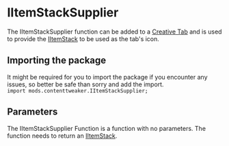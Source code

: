 # IItemStackSupplier

The IItemStackSupplier function can be added to a [Creative Tab](/Mods/ContentTweaker/Vanilla/Creatable_Content/Creative_Tab) and is used to provide the [IItemStack](/Vanilla/Items/IItemStack) to be used as the tab's icon.

## Importing the package
It might be required for you to import the package if you encounter any issues, so better be safe than sorry and add the import.  
`import mods.contenttweaker.IItemStackSupplier;` 


## Parameters
The IItemStackSupplier Function is a function with no parameters.
The function needs to return an [IItemStack](/Vanilla/Items/IItemStack).